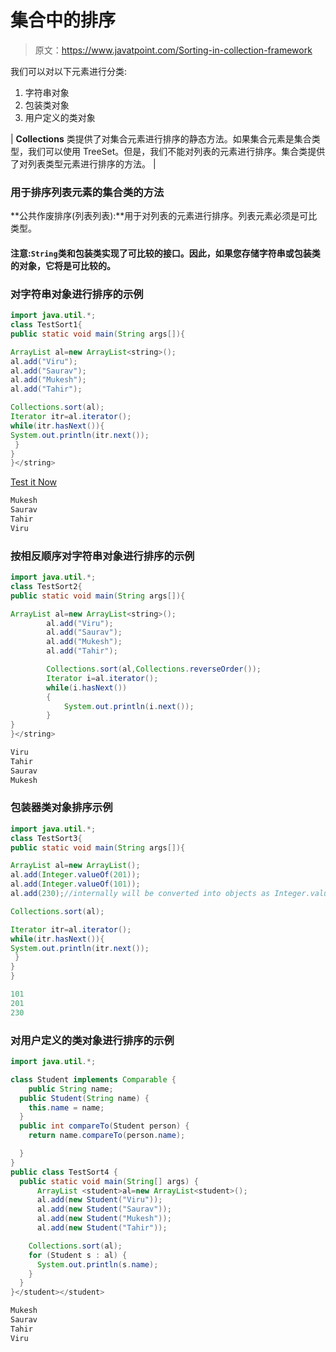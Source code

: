 # 集合中的排序

> 原文：<https://www.javatpoint.com/Sorting-in-collection-framework>

我们可以对以下元素进行分类:

1.  字符串对象
2.  包装类对象
3.  用户定义的类对象

| **Collections** 类提供了对集合元素进行排序的静态方法。如果集合元素是集合类型，我们可以使用 TreeSet。但是，我们不能对列表的元素进行排序。集合类提供了对列表类型元素进行排序的方法。 |

### 用于排序列表元素的集合类的方法

**公共作废排序(列表列表):**用于对列表的元素进行排序。列表元素必须是可比类型。

#### 注意:`String`类和包装类实现了可比较的接口。因此，如果您存储字符串或包装类的对象，它将是可比较的。

### 对字符串对象进行排序的示例

```java
import java.util.*;
class TestSort1{
public static void main(String args[]){

ArrayList al=new ArrayList<string>();
al.add("Viru");
al.add("Saurav");
al.add("Mukesh");
al.add("Tahir");

Collections.sort(al);
Iterator itr=al.iterator();
while(itr.hasNext()){
System.out.println(itr.next());
 }
}
}</string> 
```

[Test it Now](https://www.javatpoint.com/opr/test.jsp?filename=TestSort1)

```java
Mukesh
Saurav
Tahir
Viru

```

### 按相反顺序对字符串对象进行排序的示例

```java
import java.util.*;
class TestSort2{
public static void main(String args[]){

ArrayList al=new ArrayList<string>();
		al.add("Viru");  
		al.add("Saurav");  
		al.add("Mukesh");  
		al.add("Tahir"); 

		Collections.sort(al,Collections.reverseOrder());
	    Iterator i=al.iterator();
	    while(i.hasNext())
	    {
	    	System.out.println(i.next());
	    }
}
}</string> 
```

```java
Viru
Tahir
Saurav
Mukesh

```

### 包装器类对象排序示例

```java
import java.util.*;
class TestSort3{
public static void main(String args[]){

ArrayList al=new ArrayList();
al.add(Integer.valueOf(201));
al.add(Integer.valueOf(101));
al.add(230);//internally will be converted into objects as Integer.valueOf(230)

Collections.sort(al);

Iterator itr=al.iterator();
while(itr.hasNext()){
System.out.println(itr.next());
 }
}
}

```

```java
101
201
230

```

### 对用户定义的类对象进行排序的示例

```java
import java.util.*;

class Student implements Comparable {
	public String name;
  public Student(String name) {
    this.name = name;
  }
  public int compareTo(Student person) {
    return name.compareTo(person.name);

  } 
}
public class TestSort4 {
  public static void main(String[] args) {
	  ArrayList <student>al=new ArrayList<student>();
	  al.add(new Student("Viru"));
	  al.add(new Student("Saurav"));
	  al.add(new Student("Mukesh"));
	  al.add(new Student("Tahir"));

    Collections.sort(al);
    for (Student s : al) {
      System.out.println(s.name);
    }
  }
}</student></student> 
```

```java
Mukesh
Saurav
Tahir
Viru

```